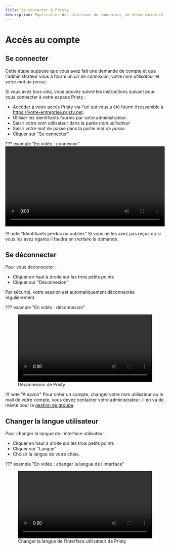 ```yaml
---
title: Se connecter à Pristy
description: Explication des fonctions de connexion, de déconnexion et du changement de langue de l'interface.
---
```


# Accès au compte

## Se connecter

Cette étape suppose que vous avez fait une demande de compte et que l'administrateur vous a fourni un *url de connexion*, votre *nom utilisateur* et votre *mot de passe*.

Si vous avez tous cela, vous pouvez suivre les instructions suivant pour vous connecter à votre espace Pristy :

- Accéder à votre accès Pristy via l'url qui vous a été fourni il ressemble à https://votre-entreprise.pristy.net.
- Utiliser les identifiants fournis par votre administrateur.
- Saisir votre nom utilisateur dans la partie *nom utilisateur*
- Saisir votre mot de passe dans la partie *mot de passe*
- Cliquer sur "Se connecter"

??? example "En vidéo : connexion"
      <video width="100%" controls>
      <source src="https://jeci.pristy.net/alfresco/api/-default-/public/alfresco/versions/1/shared-links/UsjlKfyURxGZuNY3ytG27Q/content?attachment=false" type="video/webm">
      Votre navigateur ne supporte pas le tag vidéo.
      </video>

!!! note "Identifiants perdus ou oubliés"
      Si vous ne les avez pas reçus ou si vous les avez égarés il faudra en (re)faire la demande.

## Se déconnecter

Pour vous déconnecter :

- Cliquer en haut à droite sur les trois petits points
- Cliquer sur "Déconnexion"

Par sécurité, votre session est automatiquement déconnectée régulièrement.

??? example "En vidéo : déconnexion"
      <figure> <video width="100%" controls>
      <source src="https://jeci.pristy.net/alfresco/api/-default-/public/alfresco/versions/1/shared-links/49-qwcrhTiOdPbO7QLkc0A/content?attachment=false" type="video/webm">
      Votre navigateur ne supporte pas le tag vidéo.
      </video>
      <figcaption> Déconnexion de Pristy</figcaption>
      </figure>

!!! note "À savoir"
      Pour créer un compte, changer votre nom utilisateur ou le mail de votre compte, vous devez contacter votre administrateur.
      Il en va de même pour la [gestion de groupe](../partager/#groupe).

## Changer la langue utilisateur

Pour changer la langue de l'interface utilisateur :

- Cliquer en haut à droite sur les trois petits points
- Cliquer sur "Langue"
- Choisir la langue de votre choix.

??? example "En vidéo : changer la langue de l'interface"
      <figure> <video width="100%" controls>
      <source src="https://jeci.pristy.net/alfresco/api/-default-/public/alfresco/versions/1/shared-links/ZRj_LZNfQpWRtxxSzEPTKw/content?attachment=false" type="video/webm">
      Votre navigateur ne supporte pas le tag vidéo.
      </video>
      <figcaption> Changer la langue de l'interface utilisateur de Pristy</figcaption>
      </figure>
